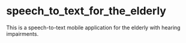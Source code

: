 # speech_to_text_for_the_elderly
This is a speech-to-text mobile application for the elderly with hearing impairments.
